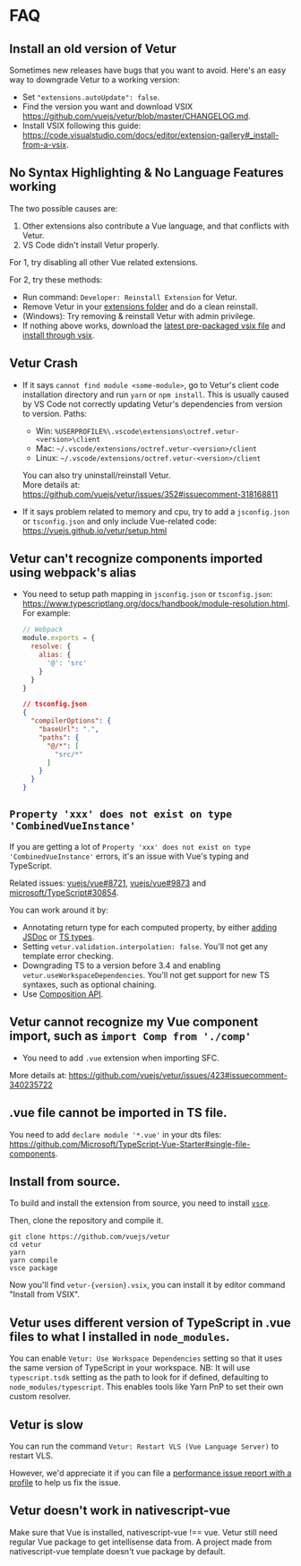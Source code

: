 # FAQ

## Install an old version of Vetur

Sometimes new releases have bugs that you want to avoid. Here's an easy way to downgrade Vetur to a working version:

- Set `"extensions.autoUpdate": false`.
- Find the version you want and download VSIX https://github.com/vuejs/vetur/blob/master/CHANGELOG.md.
- Install VSIX following this guide: https://code.visualstudio.com/docs/editor/extension-gallery#_install-from-a-vsix.

## No Syntax Highlighting & No Language Features working

The two possible causes are:

1. Other extensions also contribute a Vue language, and that conflicts with Vetur.
2. VS Code didn't install Vetur properly.

For 1, try disabling all other Vue related extensions.

For 2, try these methods:

- Run command: `Developer: Reinstall Extension` for Vetur.
- Remove Vetur in your [extensions folder](https://code.visualstudio.com/docs/editor/extension-gallery#_common-questions) and do a clean reinstall.
- (Windows): Try removing & reinstall Vetur with admin privilege.
- If nothing above works, download the [latest pre-packaged vsix file](https://github.com/vuejs/vetur/releases) and [install through vsix](https://code.visualstudio.com/docs/editor/extension-gallery#_install-from-a-vsix).

## Vetur Crash

- If it says `cannot find module <some-module>`, go to Vetur's client code installation directory and run `yarn` or `npm install`.
  This is usually caused by VS Code not correctly updating Vetur's dependencies from version to version.
  Paths:
  - Win: `%USERPROFILE%\.vscode\extensions\octref.vetur-<version>\client`
  - Mac: `~/.vscode/extensions/octref.vetur-<version>/client`
  - Linux: `~/.vscode/extensions/octref.vetur-<version>/client`

  You can also try uninstall/reinstall Vetur.  
  More details at: https://github.com/vuejs/vetur/issues/352#issuecomment-318168811

- If it says problem related to memory and cpu, try to add a `jsconfig.json` or `tsconfig.json` and only include Vue-related code: https://vuejs.github.io/vetur/setup.html

## Vetur can't recognize components imported using webpack's alias

- You need to setup path mapping in `jsconfig.json` or `tsconfig.json`: https://www.typescriptlang.org/docs/handbook/module-resolution.html. For example:

  ```js
  // Webpack
  module.exports = {
    resolve: {
      alias: {
        '@': 'src'
      }
    }
  }
  ```

  ```json
  // tsconfig.json
  {
    "compilerOptions": {
      "baseUrl": ".",
      "paths": {
        "@/*": [
          "src/*"
        ]
      }
    }
  }
  ```

## `Property 'xxx' does not exist on type 'CombinedVueInstance'`

If you are getting a lot of `Property 'xxx' does not exist on type 'CombinedVueInstance'` errors, it's an issue with Vue's typing and TypeScript.

Related issues: [vuejs/vue#8721](https://github.com/vuejs/vue/issues/8721), [vuejs/vue#9873](https://github.com/vuejs/vue/issues/9873) and [microsoft/TypeScript#30854](https://github.com/microsoft/TypeScript/issues/30854).

You can work around it by:

- Annotating return type for each computed property, by either [adding JSDoc](https://github.com/vuejs/vetur/issues/1707#issuecomment-686851677) or [TS types](https://vuejs.org/v2/guide/typescript.html#Annotating-Return-Types).
- Setting `vetur.validation.interpolation: false`. You'll not get any template error checking.
- Downgrading TS to a version before 3.4 and enabling `vetur.useWorkspaceDependencies`. You'll not get support for new TS syntaxes, such as optional chaining.
- Use [Composition API](https://composition-api.vuejs.org).

## Vetur cannot recognize my Vue component import, such as `import Comp from './comp'`

- You need to add `.vue` extension when importing SFC.

More details at: https://github.com/vuejs/vetur/issues/423#issuecomment-340235722

## .vue file cannot be imported in TS file.

You need to add `declare module '*.vue'` in your dts files: https://github.com/Microsoft/TypeScript-Vue-Starter#single-file-components.

## Install from source.

To build and install the extension from source, you need to install [`vsce`](https://code.visualstudio.com/docs/extensions/publish-extension).

Then, clone the repository and compile it.

```
git clone https://github.com/vuejs/vetur
cd vetur
yarn
yarn compile
vsce package
```
  
Now you'll find `vetur-{version}.vsix`, you can install it by editor command "Install from VSIX".

## Vetur uses different version of TypeScript in .vue files to what I installed in `node_modules`.

You can enable `Vetur: Use Workspace Dependencies` setting so that it uses the same version of TypeScript in your workspace.
NB: It will use `typescript.tsdk` setting as the path to look for if defined, defaulting to `node_modules/typescript`. This enables tools like Yarn PnP to set their own custom resolver.

## Vetur is slow

You can run the command `Vetur: Restart VLS (Vue Language Server)` to restart VLS.

However, we'd appreciate it if you can file a [performance issue report with a profile](https://github.com/vuejs/vetur/blob/master/.github/PERF_ISSUE.md) to help us fix the issue.

## Vetur doesn't work in nativescript-vue

Make sure that Vue is installed, nativescript-vue !== vue. Vetur still need regular Vue package to get intellisense data from. A project made from nativescript-vue template doesn't vue package by default.
